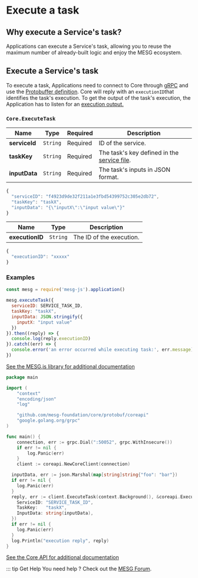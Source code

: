 # Execute a task

## Why execute a Service's task?

Applications can execute a Service's task, allowing you to reuse the maximum number of already-built logic and enjoy the MESG ecosystem.

## Execute a Service's task

To execute a task, Applications need to connect to Core through [gRPC](https://grpc.io/) and use the [Protobuffer definition](https://github.com/mesg-foundation/core/blob/master/protobuf/coreapi/api.proto). Core will reply with an `executionID`that identifies the task's execution. To get the output of the task's execution, the Application has to listen for an [execution output.](./listen-for-events.md#listen-for-task-execution-outputs)

<tabs>
<tab title="Request" vp-markdown>

### `Core.ExecuteTask`

| **Name** | **Type** | **Required** | **Description** |
| --- | --- | --- | --- |
| **serviceId** | `String` | Required | ID of the service. |
| **taskKey** | `String` | Required | The task's key defined in the [service file](../service/service-file.md). |
| **inputData** | `String` | Required | The task's inputs in JSON format. |

```javascript
{
  "serviceID": "f4923d9de32f211a1e3fbd54399752c305e2db72",
  "taskKey": "taskX",
  "inputData": "{\"inputX\":\"input value\"}"
}
```

</tab>

<tab title="Reply" vp-markdown>

| **Name** | **Type** | **Description** |
| --- | --- | --- |
| **executionID** | `String` | The ID of the execution. |

```javascript
{
  "executionID": "xxxxx"
}
```

</tab>
</tabs>

### Examples

<tabs>
<tab title="Node" vp-markdown>

```javascript
const mesg = require('mesg-js').application()

mesg.executeTask({
  serviceID: SERVICE_TASK_ID,
  taskKey: "taskX",
  inputData: JSON.stringify({
    inputX: "input value"
  })
}).then((reply) => {
  console.log(reply.executionID)
}).catch((err) => {
  console.error('an error occurred while executing task:', err.message)
})
```

[See the MESG.js library for additional documentation](https://github.com/mesg-foundation/mesg-js/tree/master#execute-task)

</tab>

<tab title="Go" vp-markdown>

```go
package main

import (
	"context"
	"encoding/json"
	"log"

	"github.com/mesg-foundation/core/protobuf/coreapi"
	"google.golang.org/grpc"
)

func main() {
	connection, err := grpc.Dial(":50052", grpc.WithInsecure())
	if err != nil {
		log.Panic(err)
	}
	client := coreapi.NewCoreClient(connection)

  inputData, err := json.Marshal(map[string]string{"foo": "bar"})
  if err != nil {
    log.Panic(err)
  }
  reply, err := client.ExecuteTask(context.Background(), &coreapi.ExecuteTaskRequest{
    ServiceID: "SERVICE_TASK_ID",
    TaskKey:   "taskX",
    InputData: string(inputData),
  })
  if err != nil {
    log.Panic(err)
  }
  log.Println("execution reply", reply)
}

```

[See the Core API for additional documentation](https://docs.mesg.com/api/core.html#core-api)

</tab>
</tabs>

::: tip Get Help
You need help ? Check out the <a href="https://forum.mesg.com" target="_blank">MESG Forum</a>.
